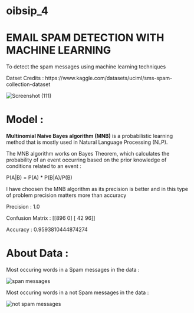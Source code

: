 # oibsip_4
<h1>EMAIL SPAM DETECTION WITH MACHINE LEARNING</h1>

<p>To detect the spam messages using machine learning techniques</p>
<p>Datset Credits : https://www.kaggle.com/datasets/uciml/sms-spam-collection-dataset </p>

![Screenshot (111)](https://user-images.githubusercontent.com/100411386/222920173-c8efafd5-6efb-442c-bd53-09d1287a5741.png)

<h1>Model :</h1>
<p><b>Multinomial Naive Bayes algorithm (MNB)</b> is a probabilistic learning method that is mostly used in Natural Language Processing (NLP).</p>
<p> The MNB algorithm works on Bayes Theorem, which calculates the probability of an event occurring based on the prior knowledge of conditions related to an event :</p> <p>P(A|B) = P(A) * P(B|A)/P(B)</p>
<p>I have choosen the </b>MNB algorithm</b> as its precision is better and in this type of problem precision matters more than accuracy</p>
<p>Precision : 1.0</p>
<p>Confusion Matrix :  [[896   0]
                        [ 42  96]]</p>
<p>Accuracy : 0.9593810444874274</p>

<h1>About Data :</h1>
<p>Most occuring words in a Spam messages in the data :</p>

![span messages](https://user-images.githubusercontent.com/100411386/222920701-991fff8a-aea0-4dfa-bd4f-078257464a78.png)

<p>Most occuring words in a not Spam messages in the data :</p>

![not spam messages](https://user-images.githubusercontent.com/100411386/222920723-3b82f0f4-aceb-4ca4-b637-afe2d63c409b.png)


